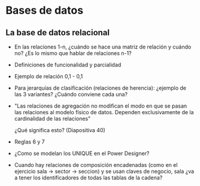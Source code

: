 # Bases de datos

## La base de datos relacional

* En las relaciones 1-n, ¿cuándo se hace una matriz de relación y cuándo no? ¿Es lo mismo que hablar de relaciones n-1?

* Definiciones de funcionalidad y parcialidad

* Ejemplo de relación 0,1 - 0,1

* Para jerarquías de clasificación (relaciones de herencia): ¿ejemplo de las 3 variantes? ¿Cuándo conviene cada una?

* "Las relaciones de agregación no modifican el modo en que se pasan las relaciones al modelo físico de datos. Dependen exclusivamente de la cardinalidad de las relaciones"

    ¿Qué significa esto? (Diapositiva 40)

* Reglas 6 y 7

* ¿Como se modelan los UNIQUE en el Power Designer?

* Cuando hay relaciones de composición encadenadas (como en el ejercicio sala -> sector -> seccion) y se usan claves de negocio, sala ¿va a tener los identificadores de todas las tablas de la cadena?


